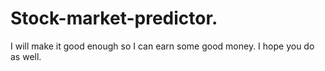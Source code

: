 # Stock-market-predictor.
I will make it good enough so I can earn some good money.
I hope you do as well.
